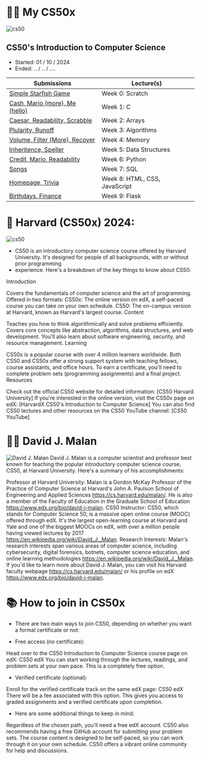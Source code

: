 # 👨‍🎓 My CS50x
![cs50](chahada)

## CS50's Introduction to Computer Science

- Started: 01 / 10 / 2024
- Ended: .. / .. / ....

| Submissions                                                                        | Lecture(s)                    |
|------------------------------------------------------------------------------------|-------------------------------|
| [Simple Starfish Game](https://scratch.mit.edu/projects/1077515650)                | Week 0: Scratch               |
| [Cash, Mario (more), Me (hello)](./Week_1_C/Problem_set_1)                         | Week 1: C                     |
| [Caesar, Readability, Scrabble](./Introduction_To_Computer_Science/Week02_Arrays)  | Week 2: Arrays                |
| [Plularity, Runoff](./Introduction_To_Computer_Science/Week03_Algorithms)          | Week 3: Algorithms            |
| [Volume, Filter (More), Recover](./Introduction_To_Computer_Science/Week04_Memory) | Week 4: Memory                |
| [Inheritence, Speller](./Introduction_To_Computer_Science/Week05_DataStructures)   | Week 5: Data Structures       |
| [Credit, Mario, Readability](./Introduction_To_Computer_Science/Week06_Python)     | Week 6: Python                |
| [Songs](./Introduction_To_Computer_Science/Week07_SQL)                             | Week 7: SQL                   |
| [Homepage, Trivia](./Introduction_To_Computer_Science/Week08_Html_CSS_JS)          | Week 8: HTML, CSS, JavaScript |
| [Birthdays, Finance](./Introduction_To_Computer_Science/Week09_Flask)              | Week 9: Flask                 |

# 🏰 Harvard (CS50x) 2024:
![cs50](https://facialix.com/wp-content/uploads/2023/05/curso-gratis-de-harvard-facialix.jpg)

* CS50 is an introductory computer science course offered by Harvard University. It's designed for people of all backgrounds, with or without prior programming 
* experience. Here's a breakdown of the key things to know about CS50:

Introduction

Covers the fundamentals of computer science and the art of programming.
Offered in two formats:
CS50x: The online version on edX, a self-paced course you can take on your own schedule.
CS50: The on-campus version at Harvard, known as Harvard's largest course.
Content

Teaches you how to think algorithmically and solve problems efficiently.
Covers core concepts like abstraction, algorithms, data structures, and web development.
You'll also learn about software engineering, security, and resource management.
Learning

CS50x is a popular course with over 4 million learners worldwide.
Both CS50 and CS50x offer a strong support system with teaching fellows, course assistants, and office hours.
To earn a certificate, you'll need to complete problem sets (programming assignments) and a final project.
Resources

Check out the official CS50 website for detailed information: [CS50 Harvard University]
If you're interested in the online version, visit the CS50x page on edX: [HarvardX CS50's Introduction to Computer Science]
You can also find CS50 lectures and other resources on the CS50 YouTube channel: [CS50 YouTube]
# 👨‍🏫 David J. Malan
![David J. Malan](https://cs.harvard.edu/malan/malan.jpg)
David J. Malan is a computer scientist and professor best known for teaching the popular introductory computer science course, CS50, at Harvard University. Here's a summary of his accomplishments:

Professor at Harvard University: Malan is a Gordon McKay Professor of the Practice of Computer Science at Harvard's John A. Paulson School of Engineering and Applied Sciences https://cs.harvard.edu/malan/. He is also a member of the Faculty of Education in the Graduate School of Education https://www.edx.org/bio/david-j-malan.
CS50 Instructor: CS50, which stands for Computer Science 50, is a massive open online course (MOOC) offered through edX. It's the largest open-learning course at Harvard and Yale and one of the biggest MOOCs on edX, with over a million people having viewed lectures by 2017 https://en.wikipedia.org/wiki/David_J._Malan.
Research Interests: Malan's research interests span various areas of computer science, including cybersecurity, digital forensics, botnets, computer science education, and online learning methodologies https://en.wikipedia.org/wiki/David_J._Malan.
If you'd like to learn more about David J. Malan, you can visit his Harvard faculty webpage https://cs.harvard.edu/malan/ or his profile on edX https://www.edx.org/bio/david-j-malan.
# 📚 How to join in CS50x
* There are two main ways to join CS50, depending on whether you want a formal certificate or not:

* Free access (no certificate):

Head over to the CS50 Introduction to Computer Science course page on edX: CS50 edX
You can start working through the lectures, readings, and problem sets at your own pace. This is a completely free option.
* Verified certificate (optional):

Enroll for the verified certificate track on the same edX page: CS50 edX There will be a fee associated with this option.
This gives you access to graded assignments and a verified certificate upon completion.
* Here are some additional things to keep in mind:

Regardless of the chosen path, you'll need a free edX account.
CS50 also recommends having a free GitHub account for submitting your problem sets.
The course content is designed to be self-paced, so you can work through it on your own schedule.
CS50 offers a vibrant online community for help and discussions.
